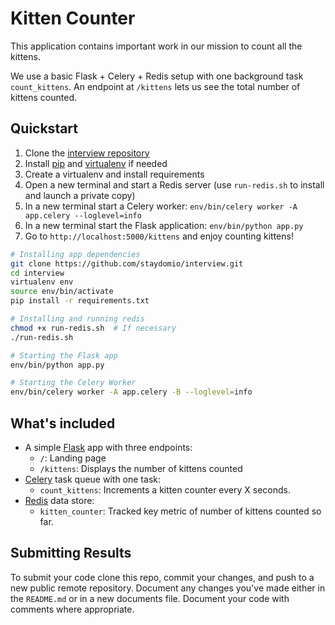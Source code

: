 # Kitten Counter
This application contains important work in our mission to count all the kittens.

We use a basic Flask + Celery + Redis setup with one background task `count_kittens`.
An endpoint at `/kittens` lets us see the total number of kittens counted.


## Quickstart
1. Clone the [interview repository](https://github.com/staydomio/interview)
2. Install [pip](https://pip.pypa.io/en/stable/installing/) and [virtualenv](https://virtualenv.pypa.io/en/stable/installation/) if needed
3. Create a virtualenv and install requirements
4. Open a new terminal and start a Redis server (use `run-redis.sh` to install and launch a private copy)
5. In a new terminal start a Celery worker: `env/bin/celery worker -A app.celery --loglevel=info`
6. In a new terminal start the Flask application: `env/bin/python app.py`
7. Go to `http://localhost:5000/kittens` and enjoy counting kittens!

```bash
# Installing app dependencies
git clone https://github.com/staydomio/interview.git
cd interview
virtualenv env
source env/bin/activate
pip install -r requirements.txt
```
```bash
# Installing and running redis
chmod +x run-redis.sh  # If necessary
./run-redis.sh
```
```bash
# Starting the Flask app
env/bin/python app.py
```
```bash
# Starting the Celery Worker
env/bin/celery worker -A app.celery -B --loglevel=info
```

## What's included
* A simple [Flask](http://flask.pocoo.org/) app with three endpoints:
  * `/`: Landing page
  * `/kittens`: Displays the number of kittens counted
* [Celery](http://docs.celeryproject.org/en/latest/getting-started/introduction.html) task queue with one task:
  * `count_kittens`: Increments a kitten counter every X seconds.
* [Redis](https://redis.io/) data store:
  * `kitten_counter`: Tracked key metric of number of kittens counted so far.



## Submitting Results
To submit your code clone this repo, commit your changes, and push to a new public remote repository.
Document any changes you've made either in the `README.md` or in a new documents file.
Document your code with comments where appropriate.
